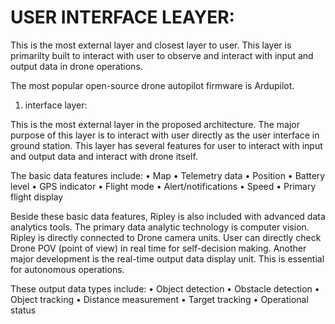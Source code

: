 # USER INTERFACE LEAYER:

This is the most external layer and closest layer to user. This layer is primarilty built to interact with user to observe and interact with input and output data in drone operations. 

The most popular open-source drone autopilot firmware is Ardupilot. 

1. interface layer:

This is the most external layer in the proposed architecture. The major purpose of this layer is to
interact with user directly as the user interface in ground station. This layer has several features
for user to interact with input and output data and interact with drone itself.

The basic data features include:
• Map
• Telemetry data
• Position
• Battery level
• GPS indicator
• Flight mode
• Alert/notifications
• Speed
• Primary flight display

Beside these basic data features, Ripley is also included with advanced data analytics tools. The primary data analytic technology is computer vision. Ripley is directly connected to Drone camera units. User can directly check Drone POV (point of view) in real time for self-decision making.
Another major development is the real-time output data display unit. This is essential for autonomous operations. 

These output data types include:
• Object detection
• Obstacle detection
• Object tracking
• Distance measurement
• Target tracking
• Operational status
